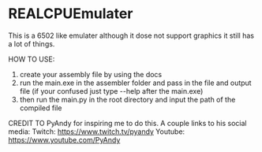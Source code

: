 # REALCPUEmulater
This is a 6502 like emulater although it dose not support graphics it still has a lot of things.

HOW TO USE:
1. create your assembly file by using the docs
2. run the main.exe in the assembler folder and pass in the file and output file (if your confused just type --help after the main.exe)
3. then run the main.py in the root directory and input the path of the compiled file


CREDIT TO PyAndy for inspiring me to do this.
A couple links to his social media:
Twitch: https://www.twitch.tv/pyandy
Youtube: https://www.youtube.com/PyAndy
